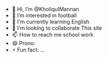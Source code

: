 - 👋 Hi, I’m @KholiqulMannan
- 👀 I’m interested in football 
- 🌱 I'm currently learning English 
- 💞️ I'm looking to collaborate This site
- 📫 How to reach me school work 
- 😄 Prono: 
- ⚡ Fun fact: ...

<!---
KholiqulMannan/KholiqulMannan is a ✨ special ✨ repository because its `README.md` (this file) appears on your GitHub profile.
You can click the Preview link to take a look at your changes.
--->
